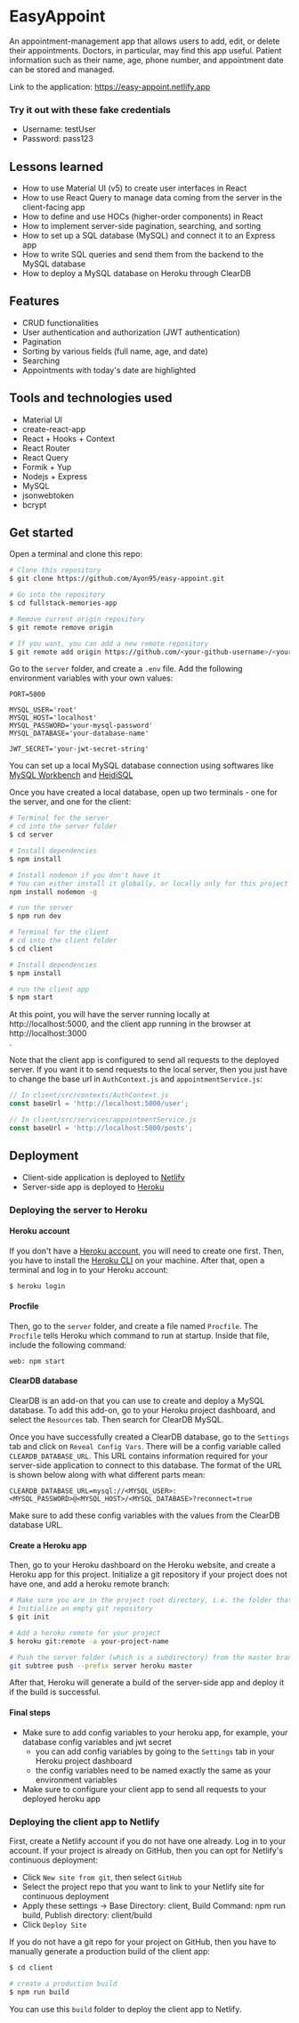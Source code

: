 # EasyAppoint

An appointment-management app that allows users to add, edit, or delete their appointments. Doctors, in particular, may find this app useful. Patient information such as their name, age, phone number, and appointment date can be stored and managed.

Link to the application: https://easy-appoint.netlify.app

### Try it out with these fake credentials

- Username: testUser
- Password: pass123

## Lessons learned

- How to use Material UI (v5) to create user interfaces in React
- How to use React Query to manage data coming from the server in the client-facing app
- How to define and use HOCs (higher-order components) in React
- How to implement server-side pagination, searching, and sorting
- How to set up a SQL database (MySQL) and connect it to an Express app
- How to write SQL queries and send them from the backend to the MySQL database
- How to deploy a MySQL database on Heroku through ClearDB

## Features

- CRUD functionalities
- User authentication and authorization (JWT authentication)
- Pagination
- Sorting by various fields (full name, age, and date)
- Searching
- Appointments with today's date are highlighted

## Tools and technologies used

- Material UI
- create-react-app
- React + Hooks + Context
- React Router
- React Query
- Formik + Yup
- Nodejs + Express
- MySQL
- jsonwebtoken
- bcrypt

## Get started

Open a terminal and clone this repo:

```bash
# Clone this repository
$ git clone https://github.com/Ayon95/easy-appoint.git

# Go into the repository
$ cd fullstack-memories-app

# Remove current origin repository
$ git remote remove origin

# If you want, you can add a new remote repository
$ git remote add origin https://github.com/<your-github-username>/<your-repo-name>.git
```

Go to the `server` folder, and create a `.env` file. Add the following environment variables with your own values:

```dosini
PORT=5000

MYSQL_USER='root'
MYSQL_HOST='localhost'
MYSQL_PASSWORD='your-mysql-password'
MYSQL_DATABASE='your-database-name'

JWT_SECRET='your-jwt-secret-string'
```

You can set up a local MySQL database connection using softwares like [MySQL Workbench](https://www.mysql.com/products/workbench/) and [HeidiSQL](https://www.heidisql.com/)<br />

Once you have created a local database, open up two terminals - one for the server, and one for the client:

```bash
# Terminal for the server
# cd into the server folder
$ cd server

# Install dependencies
$ npm install

# Install nodemon if you don't have it
# You can either install it globally, or locally only for this project (remove the -g flag)
npm install nodemon -g

# run the server
$ npm run dev
```

```bash
# Terminal for the client
# cd into the client folder
$ cd client

# Install dependencies
$ npm install

# run the client app
$ npm start
```

At this point, you will have the server running locally at http://localhost:5000, and the client app running in the browser at http://localhost:3000<br />.

Note that the client app is configured to send all requests to the deployed server. If you want it to send requests to the local server, then you just have to change the base url in `AuthContext.js` and `appointmentService.js`:

```js
// In client/src/contexts/AuthContext.js
const baseUrl = 'http://localhost:5000/user';
```

```js
// In client/src/services/appointmentService.js
const baseUrl = 'http://localhost:5000/posts';
```

## Deployment

- Client-side application is deployed to [Netlify](https://netlify.com/)<br />
- Server-side app is deployed to [Heroku](https://www.heroku.com/home)

### Deploying the server to Heroku

#### Heroku account

If you don't have a [Heroku account](https://signup.heroku.com/), you will need to create one first. Then, you have to install the [Heroku CLI](https://devcenter.heroku.com/articles/heroku-cli) on your machine. After that, open a terminal and log in to your Heroku account:

```bash
$ heroku login
```

#### Procfile

Then, go to the `server` folder, and create a file named `Procfile`. The `Procfile` tells Heroku which command to run at startup. Inside that file, include the following command:

```
web: npm start
```

#### ClearDB database

ClearDB is an add-on that you can use to create and deploy a MySQL database. To add this add-on, go to your Heroku project dashboard, and select the `Resources` tab. Then search for ClearDB MySQL.<br />

Once you have successfully created a ClearDB database, go to the `Settings` tab and click on `Reveal Config Vars`. There will be a config variable called `CLEARDB_DATABASE_URL`. This URL contains information required for your server-side application to connect to this database. The format of the URL is shown below along with what different parts mean:

```dosini
CLEARDB_DATABASE_URL=mysql://<MYSQL_USER>:<MYSQL_PASSWORD>@<MYSQL_HOST>/<MYSQL_DATABASE>?reconnect=true
```

Make sure to add these config variables with the values from the ClearDB database URL.

#### Create a Heroku app

Then, go to your Heroku dashboard on the Heroku website, and create a Heroku app for this project. Initialize a git repository if your project does not have one, and add a heroku remote branch:

```bash
# Make sure you are in the project root directory, i.e. the folder that contains client and server sub-folders
# Initialize an empty git repository
$ git init

# Add a heroku remote for your project
$ heroku git:remote -a your-project-name

# Push the server folder (which is a subdirectory) from the master branch to the remote heroku branch
git subtree push --prefix server heroku master
```

After that, Heroku will generate a build of the server-side app and deploy it if the build is successful.<br />

#### Final steps

- Make sure to add config variables to your heroku app, for example, your database config variables and jwt secret
  - you can add config variables by going to the `Settings` tab in your Heroku project dashboard
  - the config variables need to be named exactly the same as your environment variables
- Make sure to configure your client app to send all requests to your deployed heroku app

### Deploying the client app to Netlify

First, create a Netlify account if you do not have one already. Log in to your account. If your project is already on GitHub, then you can opt for Netlify's continuous deployment:

- Click `New site from git`, then select `GitHub`
- Select the project repo that you want to link to your Netlify site for continuous deployment
- Apply these settings -> Base Directory: client, Build Command: npm run build, Publish directory: client/build
- Click `Deploy Site`

If you do not have a git repo for your project on GitHub, then you have to manually generate a production build of the client app:

```bash
$ cd client

# create a production build
$ npm run build
```

You can use this `build` folder to deploy the client app to Netlify.
